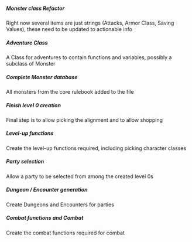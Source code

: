 ##### Monster class Refactor
Right now several items are just strings (Attacks, Armor Class, Saving Values), these need to be updated to actionable info
##### Adventure Class
A Class for adventures to contain functions and variables, possibly a subclass of Monster
##### Complete Monster database
All monsters from the core rulebook added to the file
##### Finish level 0 creation
Final step is to allow picking the alignment and to allow shopping
##### Level-up functions
Create the level-up functions required, including picking character classes
##### Party selection
Allow a party to be selected from among the created level 0s
##### Dungeon / Encounter generation
Create Dungeons and Encounters for parties
##### Combat functions and Combat
Create the combat functions required for combat